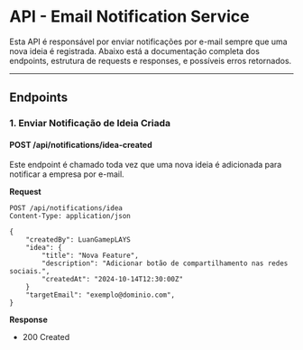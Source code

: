 # API - Email Notification Service  

Esta API é responsável por enviar notificações por e-mail sempre que uma nova ideia é registrada. 
Abaixo está a documentação completa dos endpoints, estrutura de requests e responses, e possíveis erros retornados.

---

## **Endpoints**  

### 1. **Enviar Notificação de Ideia Criada**  
#### **POST /api/notifications/idea-created**  
Este endpoint é chamado toda vez que uma nova ideia é adicionada para notificar a empresa por e-mail.  

**Request**  
```http
POST /api/notifications/idea
Content-Type: application/json

{
    "createdBy": LuanGamepLAYS
    "idea": {
        "title": "Nova Feature",
        "description": "Adicionar botão de compartilhamento nas redes sociais.",
        "createdAt": "2024-10-14T12:30:00Z"
    }
    "targetEmail": "exemplo@dominio.com",
}
```

**Response**
- 200 Created